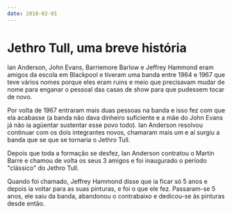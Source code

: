 ```yaml
---
date: 2018-02-01
---
```


# Jethro Tull, uma breve história

Ian Anderson, John Evans, Barriemore Barlow e Jeffrey Hammond eram amigos da escola em Blackpool e tiveram uma banda entre 1964 e 1967 que teve vários nomes porque eles eram ruins e meio que precisavam mudar de nome para enganar o pessoal das casas de show para que pudessem tocar de novo.

Por volta de 1967 entraram mais duas pessoas na banda e isso fez com que ela acabasse (a banda não dava dinheiro suficiente e a mãe do John Evans já não ia agüentar sustentar esse povo todo). Ian Anderson resolvou continuar com os dois integrantes novos, chamaram mais um e aí surgiu a banda que se que se tornaria o Jethro Tull.

Depois que toda a formação se desfez, Ian Anderson contratou o Martin Barre e chamou de volta os seus 3 amigos e foi inaugurado o período "clássico" do Jethro Tull.

Quando foi chamado, Jeffrey Hammond disse que ia ficar só 5 anos e depois ia voltar para as suas pinturas, e foi o que ele fez. Passaram-se 5 anos, ele saiu da banda, abandonou o contrabaixo e dedicou-se às pinturas desde então.
